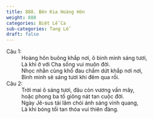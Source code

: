 ```yaml
---
title: 888. Bên Kia Hoàng Hôn
weight: 888
categories: Biệt Lễ Ca
sub-categories: Tang Lễ
draft: false
---
```

<dl><dt>Câu 1:</dt><dd data-verse="1">Hoàng hôn buông khắp nơi, ô bình minh sáng tươi, <br/>Là khi ở với Cha sống vui muôn đời. <br/>Nhọc nhằn cùng khổ đau chấm dứt khắp nơi nơi, <br/>Bình minh sẽ sáng tươi khi đêm qua rồi. </dd><dt>Câu 2:</dt><dd data-verse="2">Trời mai ô sáng tươi, đâu còn vương vấn mây, <br/>hoặc phong ba tố giông nát tan cuộc đời. <br/>Ngày Jê-sus tái lâm chói ánh sáng vinh quang, <br/>Là khi bóng tối tan thỏa vui thiên đàng. </dd></dl>